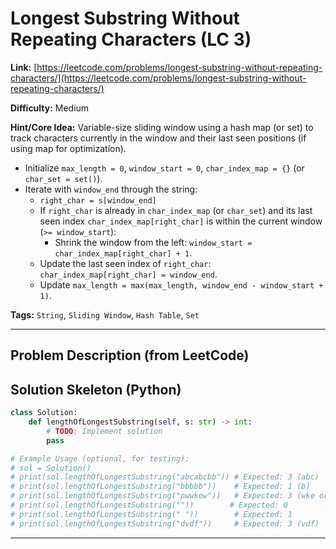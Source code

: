 # Longest Substring Without Repeating Characters (LC 3)

**Link:** [https://leetcode.com/problems/longest-substring-without-repeating-characters/](https://leetcode.com/problems/longest-substring-without-repeating-characters/)

**Difficulty:** Medium

**Hint/Core Idea:**
Variable-size sliding window using a hash map (or set) to track characters currently in the window and their last seen positions (if using map for optimization).
- Initialize `max_length = 0`, `window_start = 0`, `char_index_map = {}` (or `char_set = set()`).
- Iterate with `window_end` through the string:
    - `right_char = s[window_end]`
    - If `right_char` is already in `char_index_map` (or `char_set`) and its last seen index `char_index_map[right_char]` is within the current window (`>= window_start`):
        - Shrink the window from the left: `window_start = char_index_map[right_char] + 1`.
    - Update the last seen index of `right_char`: `char_index_map[right_char] = window_end`.
    - Update `max_length = max(max_length, window_end - window_start + 1)`.

**Tags:** `String`, `Sliding Window`, `Hash Table`, `Set`

---
## Problem Description (from LeetCode)

<!-- Placeholder for the full problem description from LeetCode.
     Copy the problem description here from the LeetCode page for easy reference.
     Example: Given a string s, find the length of the longest substring without repeating characters.
-->


## Solution Skeleton (Python)

```python
class Solution:
    def lengthOfLongestSubstring(self, s: str) -> int:
        # TODO: Implement solution
        pass

# Example Usage (optional, for testing):
# sol = Solution()
# print(sol.lengthOfLongestSubstring("abcabcbb")) # Expected: 3 (abc)
# print(sol.lengthOfLongestSubstring("bbbbb"))    # Expected: 1 (b)
# print(sol.lengthOfLongestSubstring("pwwkew"))   # Expected: 3 (wke or kew)
# print(sol.lengthOfLongestSubstring(""))        # Expected: 0
# print(sol.lengthOfLongestSubstring(" "))        # Expected: 1
# print(sol.lengthOfLongestSubstring("dvdf"))     # Expected: 3 (vdf)
```
---
